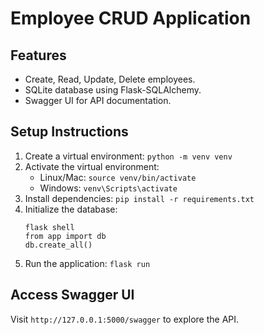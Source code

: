 
# Employee CRUD Application

## Features
- Create, Read, Update, Delete employees.
- SQLite database using Flask-SQLAlchemy.
- Swagger UI for API documentation.

## Setup Instructions
1. Create a virtual environment: `python -m venv venv`
2. Activate the virtual environment:
   - Linux/Mac: `source venv/bin/activate`
   - Windows: `venv\Scripts\activate`
3. Install dependencies: `pip install -r requirements.txt`
4. Initialize the database:
   ```
   flask shell
   from app import db
   db.create_all()
   ```
5. Run the application: `flask run`

## Access Swagger UI
Visit `http://127.0.0.1:5000/swagger` to explore the API.
